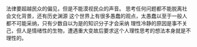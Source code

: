 法律要超越民众的偏见，但是不能漠视民众的声音。
思考任何问题都不能脱离社会文化背景，还有历史渊源
这个世界上有很多愚蠢的观点，太愚蠢以至于一般人都不可能采纳，只有少数自以为是的知识分子才会采纳
理性冷静的原因是事不关己，但人是情绪性的生物，遭遇重大变故后要求这个人理性思考的想法本身就是不理性的。
